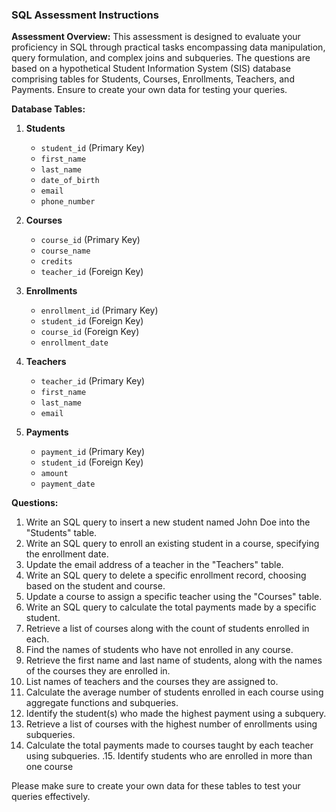 ### SQL Assessment Instructions

**Assessment Overview:**
This assessment is designed to evaluate your proficiency in SQL through practical tasks encompassing data manipulation, query formulation, and complex joins and subqueries. The questions are based on a hypothetical Student Information System (SIS) database comprising tables for Students, Courses, Enrollments, Teachers, and Payments. Ensure to create your own data for testing your queries.

**Database Tables:**

1. **Students**

   - `student_id` (Primary Key)
   - `first_name`
   - `last_name`
   - `date_of_birth`
   - `email`
   - `phone_number`

2. **Courses**

   - `course_id` (Primary Key)
   - `course_name`
   - `credits`
   - `teacher_id` (Foreign Key)

3. **Enrollments**

   - `enrollment_id` (Primary Key)
   - `student_id` (Foreign Key)
   - `course_id` (Foreign Key)
   - `enrollment_date`

4. **Teachers**

   - `teacher_id` (Primary Key)
   - `first_name`
   - `last_name`
   - `email`

5. **Payments**
   - `payment_id` (Primary Key)
   - `student_id` (Foreign Key)
   - `amount`
   - `payment_date`

**Questions:**

1. Write an SQL query to insert a new student named John Doe into the "Students" table.
2. Write an SQL query to enroll an existing student in a course, specifying the enrollment date.
3. Update the email address of a teacher in the "Teachers" table.
4. Write an SQL query to delete a specific enrollment record, choosing based on the student and course.
5. Update a course to assign a specific teacher using the "Courses" table.
6. Write an SQL query to calculate the total payments made by a specific student.
7. Retrieve a list of courses along with the count of students enrolled in each.
8. Find the names of students who have not enrolled in any course.
9. Retrieve the first name and last name of students, along with the names of the courses they are enrolled in.
10. List names of teachers and the courses they are assigned to.
11. Calculate the average number of students enrolled in each course using aggregate functions and subqueries.
12. Identify the student(s) who made the highest payment using a subquery.
13. Retrieve a list of courses with the highest number of enrollments using subqueries.
14. Calculate the total payments made to courses taught by each teacher using subqueries.
.15. Identify students who are enrolled in more than one course

Please make sure to create your own data for these tables to test your queries effectively.
